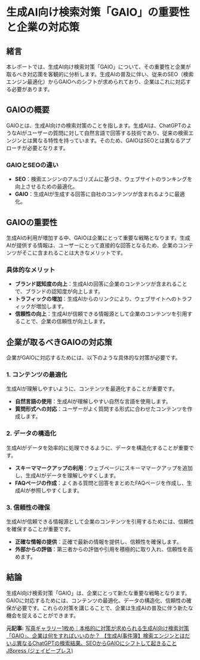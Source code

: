 # 生成AI向け検索対策「GAIO」の重要性と企業の対応策

## 緒言

本レポートでは、生成AI向け検索対策「GAIO」について、その重要性と企業が取るべき対応策を客観的に分析します。生成AIの普及に伴い、従来のSEO（検索エンジン最適化）からGAIOへのシフトが求められており、企業はこれに対応する必要があります。

## GAIOの概要

GAIOとは、生成AI向けの検索対策のことを指します。生成AIは、ChatGPTのようなAIがユーザーの質問に対して自然言語で回答する技術であり、従来の検索エンジンとは異なる特性を持っています。そのため、GAIOはSEOとは異なるアプローチが必要となります。

### GAIOとSEOの違い

- **SEO**：検索エンジンのアルゴリズムに基づき、ウェブサイトのランキングを向上させるための最適化。
- **GAIO**：生成AIが生成する回答に自社のコンテンツが含まれるように最適化。

## GAIOの重要性

生成AIの利用が増加する中、GAIOは企業にとって重要な戦略となります。生成AIが提供する情報は、ユーザーにとって直接的な回答となるため、企業のコンテンツがそこに含まれることは大きなメリットです。

### 具体的なメリット

- **ブランド認知度の向上**：生成AIの回答に企業のコンテンツが含まれることで、ブランドの認知度が向上します。
- **トラフィックの増加**：生成AIからのリンクにより、ウェブサイトへのトラフィックが増加します。
- **信頼性の向上**：生成AIが信頼できる情報源として企業のコンテンツを引用することで、企業の信頼性が向上します。

## 企業が取るべきGAIOの対応策

企業がGAIOに対応するためには、以下のような具体的な対策が必要です。

### 1. コンテンツの最適化

生成AIが理解しやすいように、コンテンツを最適化することが重要です。

- **自然言語の使用**：生成AIが理解しやすい自然な言語を使用します。
- **質問形式への対応**：ユーザーがよく質問する形式に合わせたコンテンツを作成します。

### 2. データの構造化

生成AIがデータを効率的に処理できるように、データを構造化することが重要です。

- **スキーママークアップの利用**：ウェブページにスキーママークアップを追加し、生成AIがデータを理解しやすくします。
- **FAQページの作成**：よくある質問と回答をまとめたFAQページを作成し、生成AIが参照しやすくします。

### 3. 信頼性の確保

生成AIが信頼できる情報源として企業のコンテンツを引用するためには、信頼性を確保することが重要です。

- **正確な情報の提供**：正確で最新の情報を提供し、信頼性を確保します。
- **外部からの評価**：第三者からの評価や引用を積極的に取り入れ、信頼性を高めます。

## 結論

生成AI向け検索対策「GAIO」は、企業にとって新たな重要な戦略となります。GAIOに対応するためには、コンテンツの最適化、データの構造化、信頼性の確保が必要です。これらの対策を講じることで、企業は生成AIの普及に伴う新たな機会を捉えることができます。

**元記事:** [写真ギャラリー1枚め｜本格的に対策が求められる生成AI向け検索対策「GAIO」、企業は何をすればいいのか？ 【生成AI事件簿】検索エンジンとはだいぶ異なるChatGPTの検索結果、SEOからGAIOにシフトして起きること JBpress (ジェイビープレス)](https://jbpress.ismedia.jp/articles/gallery/86779?photo=1)